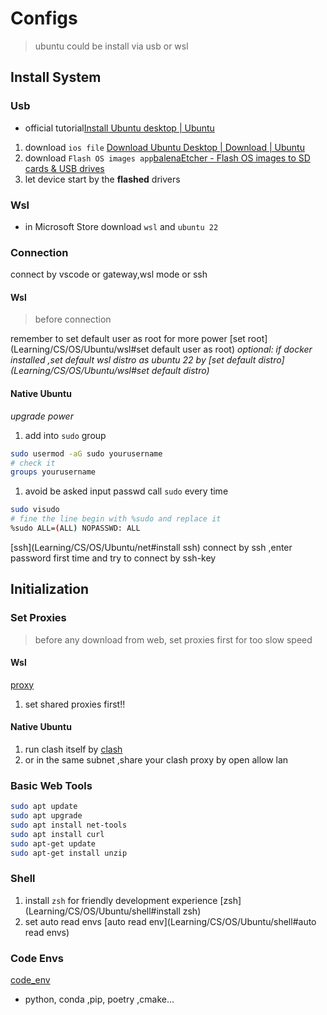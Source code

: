 # Configs

> ubuntu could be install via usb or wsl

## Install System

### Usb

- official tutorial[Install Ubuntu desktop | Ubuntu](https://ubuntu.com/tutorials/install-ubuntu-desktop#1-overview)

1. download `ios file` [Download Ubuntu Desktop | Download | Ubuntu](https://ubuntu.com/download/desktop)
2. download `Flash OS images app`[balenaEtcher - Flash OS images to SD cards & USB drives](https://etcher.balena.io/)
3. let device start by the __flashed__ drivers

### Wsl

- in Microsoft Store download `wsl` and `ubuntu 22`

### Connection

connect by vscode or gateway,wsl mode or ssh

#### Wsl

> before connection

remember to set default user as root for more power [set root](Learning/CS/OS/Ubuntu/wsl#set default user as root)
_optional: if docker installed ,set default wsl distro as ubuntu 22 by [set default distro](Learning/CS/OS/Ubuntu/wsl#set default distro)_

#### Native Ubuntu

_upgrade power_

1. add into `sudo` group

```bash
sudo usermod -aG sudo yourusername
# check it
groups yourusername
```

1. avoid be asked input passwd call `sudo` every time

```bash
sudo visudo
# fine the line begin with %sudo and replace it
%sudo ALL=(ALL) NOPASSWD: ALL
```

[ssh](Learning/CS/OS/Ubuntu/net#install ssh)
connect by ssh ,enter password first time and try to connect by ssh-key

## Initialization

### Set Proxies

> before any download from web, set proxies first for too slow speed

#### Wsl

[proxy](Learning/CS/OS/Ubuntu/wsl.md#proxy)

1. set shared proxies first!!

#### Native Ubuntu

1. run clash itself by [clash](Learning/CS/OS/Ubuntu/net.md#clash)
2. or in the same subnet ,share your clash proxy by open allow lan

### Basic Web Tools

```bash
sudo apt update
sudo apt upgrade
sudo apt install net-tools
sudo apt install curl
sudo apt-get update
sudo apt-get install unzip
```

### Shell

1. install `zsh` for friendly development experience [zsh](Learning/CS/OS/Ubuntu/shell#install zsh)
2. set auto read envs [auto read env](Learning/CS/OS/Ubuntu/shell#auto read envs)

### Code Envs

[code_env](Learning/CS/OS/Ubuntu/code_env.md)

- python, conda ,pip, poetry ,cmake…
